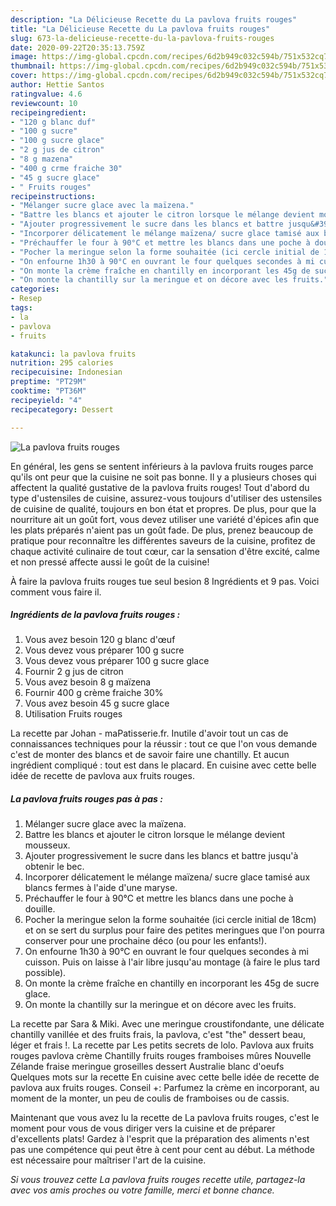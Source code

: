 ```yaml
---
description: "La Délicieuse Recette du La pavlova fruits rouges"
title: "La Délicieuse Recette du La pavlova fruits rouges"
slug: 673-la-delicieuse-recette-du-la-pavlova-fruits-rouges
date: 2020-09-22T20:35:13.759Z
image: https://img-global.cpcdn.com/recipes/6d2b949c032c594b/751x532cq70/la-pavlova-fruits-rouges-photo-principale-de-la-recette.jpg
thumbnail: https://img-global.cpcdn.com/recipes/6d2b949c032c594b/751x532cq70/la-pavlova-fruits-rouges-photo-principale-de-la-recette.jpg
cover: https://img-global.cpcdn.com/recipes/6d2b949c032c594b/751x532cq70/la-pavlova-fruits-rouges-photo-principale-de-la-recette.jpg
author: Hettie Santos
ratingvalue: 4.6
reviewcount: 10
recipeingredient:
- "120 g blanc duf"
- "100 g sucre"
- "100 g sucre glace"
- "2 g jus de citron"
- "8 g mazena"
- "400 g crme fraiche 30"
- "45 g sucre glace"
- " Fruits rouges"
recipeinstructions:
- "Mélanger sucre glace avec la maïzena."
- "Battre les blancs et ajouter le citron lorsque le mélange devient mousseux."
- "Ajouter progressivement le sucre dans les blancs et battre jusqu&#39;à obtenir le bec."
- "Incorporer délicatement le mélange maïzena/ sucre glace tamisé aux blancs fermes à l&#39;aide d&#39;une maryse."
- "Préchauffer le four à 90°C et mettre les blancs dans une poche à douille."
- "Pocher la meringue selon la forme souhaitée (ici cercle initial de 18cm) et on se sert du surplus pour faire des petites meringues que l&#39;on pourra conserver pour une prochaine déco (ou pour les enfants!)."
- "On enfourne 1h30 à 90°C en ouvrant le four quelques secondes à mi cuisson. Puis on laisse à l&#39;air libre jusqu&#39;au montage (à faire le plus tard possible)."
- "On monte la crème fraîche en chantilly en incorporant les 45g de sucre glace."
- "On monte la chantilly sur la meringue et on décore avec les fruits."
categories:
- Resep
tags:
- la
- pavlova
- fruits

katakunci: la pavlova fruits 
nutrition: 295 calories
recipecuisine: Indonesian
preptime: "PT29M"
cooktime: "PT36M"
recipeyield: "4"
recipecategory: Dessert

---
```



![La pavlova fruits rouges](https://img-global.cpcdn.com/recipes/6d2b949c032c594b/751x532cq70/la-pavlova-fruits-rouges-photo-principale-de-la-recette.jpg)

En général, les gens se sentent inférieurs à la pavlova fruits rouges parce qu'ils ont peur que la cuisine ne soit pas bonne. Il y a plusieurs choses qui affectent la qualité gustative de la pavlova fruits rouges! Tout d'abord du type d'ustensiles de cuisine, assurez-vous toujours d'utiliser des ustensiles de cuisine de qualité, toujours en bon état et propres. De plus, pour que la nourriture ait un goût fort, vous devez utiliser une variété d'épices afin que les plats préparés n'aient pas un goût fade. De plus, prenez beaucoup de pratique pour reconnaître les différentes saveurs de la cuisine, profitez de chaque activité culinaire de tout cœur, car la sensation d'être excité, calme et non pressé affecte aussi le goût de la cuisine!

<!--inarticleads1-->

À faire la pavlova fruits rouges tue seul besion 8 Ingrédients et 9 pas. Voici comment vous faire il.

##### Ingrédients de la pavlova fruits rouges :

1. Vous avez besoin 120 g blanc d&#39;œuf
1. Vous devez vous préparer 100 g sucre
1. Vous devez vous préparer 100 g sucre glace
1. Fournir 2 g jus de citron
1. Vous avez besoin 8 g maïzena
1. Fournir 400 g crème fraiche 30%
1. Vous avez besoin 45 g sucre glace
1. Utilisation  Fruits rouges


La recette par Johan - maPatisserie.fr. Inutile d&#39;avoir tout un cas de connaissances techniques pour la réussir : tout ce que l&#39;on vous demande c&#39;est de monter des blancs et de savoir faire une chantilly. Et aucun ingrédient compliqué : tout est dans le placard. En cuisine avec cette belle idée de recette de pavlova aux fruits rouges. 

<!--inarticleads2-->

##### La pavlova fruits rouges pas à pas :

1. Mélanger sucre glace avec la maïzena.
1. Battre les blancs et ajouter le citron lorsque le mélange devient mousseux.
1. Ajouter progressivement le sucre dans les blancs et battre jusqu&#39;à obtenir le bec.
1. Incorporer délicatement le mélange maïzena/ sucre glace tamisé aux blancs fermes à l&#39;aide d&#39;une maryse.
1. Préchauffer le four à 90°C et mettre les blancs dans une poche à douille.
1. Pocher la meringue selon la forme souhaitée (ici cercle initial de 18cm) et on se sert du surplus pour faire des petites meringues que l&#39;on pourra conserver pour une prochaine déco (ou pour les enfants!).
1. On enfourne 1h30 à 90°C en ouvrant le four quelques secondes à mi cuisson. Puis on laisse à l&#39;air libre jusqu&#39;au montage (à faire le plus tard possible).
1. On monte la crème fraîche en chantilly en incorporant les 45g de sucre glace.
1. On monte la chantilly sur la meringue et on décore avec les fruits.


La recette par Sara &amp; Miki. Avec une meringue croustifondante, une délicate chantilly vanillée et des fruits frais, la pavlova, c&#39;est &#34;the&#34; dessert beau, léger et frais !. La recette par Les petits secrets de lolo. Pavlova aux fruits rouges pavlova crème Chantilly fruits rouges framboises mûres Nouvelle Zélande fraise meringue groseilles dessert Australie blanc d&#39;oeufs Quelques mots sur la recette En cuisine avec cette belle idée de recette de pavlova aux fruits rouges. Conseil +: Parfumez la crème en incorporant, au moment de la monter, un peu de coulis de framboises ou de cassis. 

<!--inarticleads1-->

<p>
Maintenant que vous avez lu la recette de La pavlova fruits rouges, c'est le moment pour vous de vous diriger vers la cuisine et de préparer d'excellents plats! Gardez à l'esprit que la préparation des aliments n'est pas une compétence qui peut être à cent pour cent au début. La méthode est nécessaire pour maîtriser l'art de la cuisine.
</p>

<p>
<i>Si vous trouvez cette La pavlova fruits rouges recette utile, partagez-la avec vos amis proches ou votre famille, merci et bonne chance.</i>
</p>
